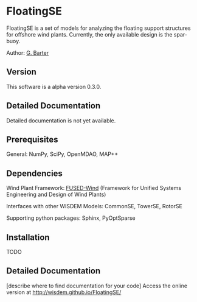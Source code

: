 # FloatingSE
FloatingSE is a set of models for analyzing the floating support structures for offshore wind plants.  Currently, the only available design is the spar-buoy. 

Author: [G. Barter](mailto:garrett.barter@nrel.gov)

## Version

This software is a alpha version 0.3.0.

## Detailed Documentation

Detailed documentation is not yet available.

## Prerequisites

General: NumPy, SciPy, OpenMDAO, MAP++

## Dependencies

Wind Plant Framework: [FUSED-Wind](http://fusedwind.org) (Framework for Unified Systems Engineering and Design of Wind Plants)

Interfaces with other WISDEM Models: CommonSE, TowerSE, RotorSE

Supporting python packages: Sphinx, PyOptSparse

## Installation

TODO

## Detailed Documentation

[describe where to find documentation for your code]
Access the online version at <http://wisdem.github.io/FloatingSE/>


